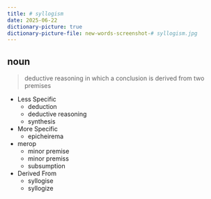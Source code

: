 ```yaml
---
title: # syllogism
date: 2025-06-22
dictionary-picture: true
dictionary-picture-file: new-words-screenshot-# syllogism.jpg
---
```



## noun

> deductive reasoning in which a conclusion is derived from two premises

* Less Specific
	* deduction
	* deductive reasoning
	* synthesis
* More Specific
	* epicheirema
* merop
	* minor premise
	* minor premiss
	* subsumption
* Derived From
	* syllogise
	* syllogize
